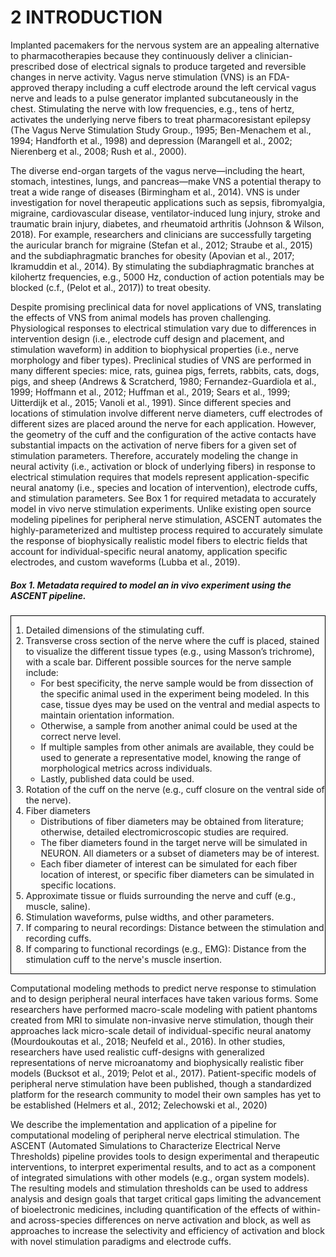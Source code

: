 # 2 INTRODUCTION
Implanted pacemakers for the nervous system are an appealing alternative to pharmacotherapies because they continuously deliver a clinician-prescribed dose of electrical signals to produce targeted and reversible changes in nerve activity. Vagus nerve stimulation (VNS) is an FDA-approved therapy including a cuff electrode around the left cervical vagus nerve and leads to a pulse generator implanted subcutaneously in the chest. Stimulating the nerve with low frequencies, e.g., tens of hertz, activates the underlying nerve fibers to treat pharmacoresistant epilepsy (The Vagus Nerve Stimulation Study Group., 1995; Ben-Menachem et al., 1994; Handforth et al., 1998) and depression (Marangell et al., 2002; Nierenberg et al., 2008; Rush et al., 2000). 

The diverse end-organ targets of the vagus nerve—including the heart, stomach, intestines, lungs, and pancreas—make VNS a potential therapy to treat a wide range of diseases (Birmingham et al., 2014). VNS is under investigation for novel therapeutic applications such as sepsis, fibromyalgia, migraine, cardiovascular disease, ventilator-induced lung injury, stroke and traumatic brain injury, diabetes, and rheumatoid arthritis (Johnson & Wilson, 2018). For example, researchers and clinicians are successfully targeting the auricular branch for migraine (Stefan et al., 2012; Straube et al., 2015) and the subdiaphragmatic branches for obesity (Apovian et al., 2017; Ikramuddin et al., 2014). By stimulating the subdiaphragmatic branches at kilohertz frequencies, e.g., 5000 Hz, conduction of action potentials may be blocked (c.f., (Pelot et al., 2017)) to treat obesity.  

Despite promising preclinical data for novel applications of VNS, translating the effects of VNS from animal models has proven challenging. Physiological responses to electrical stimulation vary due to differences in intervention design (i.e., electrode cuff design and placement, and stimulation waveform) in addition to biophysical properties (i.e., nerve morphology and fiber types). Preclinical studies of VNS are performed in many different species: mice, rats, guinea pigs, ferrets, rabbits, cats, dogs, pigs, and sheep (Andrews & Scratcherd, 1980; Fernandez-Guardiola et al., 1999; Hoffmann et al., 2012; Huffman et al., 2019; Sears et al., 1999; Uitterdijk et al., 2015; Vanoli et al., 1991). Since different species and locations of stimulation involve different nerve diameters, cuff electrodes of different sizes are placed around the nerve for each application. However, the geometry of the cuff and the configuration of the active contacts have substantial impacts on the activation of nerve fibers for a given set of stimulation parameters. Therefore, accurately modeling the change in neural activity (i.e., activation or block of underlying fibers) in response to electrical stimulation requires that models represent application-specific neural anatomy (i.e., species and location of intervention), electrode cuffs, and stimulation parameters. See Box 1 for required metadata to accurately model in vivo nerve stimulation experiments. Unlike existing open source modeling pipelines for peripheral nerve stimulation, ASCENT automates the highly-parameterized and multistep process required to accurately simulate the response of biophysically realistic model fibers to electric fields that account for individual-specific neural anatomy, application specific electrodes, and custom waveforms (Lubba et al., 2019).

##### Box 1. Metadata required to model an in vivo experiment using the ASCENT pipeline.
<div style="border:1px solid black;">

1. Detailed dimensions of the stimulating cuff.
2. Transverse cross section of the nerve where the cuff is placed, stained to visualize the different tissue types (e.g., using Masson’s trichrome), with a scale bar. Different possible sources for the nerve sample include:
    - For best specificity, the nerve sample would be from dissection of the specific animal used in the experiment being modeled. In this case, tissue dyes may be used on the ventral and medial aspects to maintain orientation information.
    - Otherwise, a sample from another animal could be used at the correct nerve level.
    - If multiple samples from other animals are available, they could be used to generate a representative model, knowing the range of morphological metrics across individuals.
    - Lastly, published data could be used.
3. Rotation of the cuff on the nerve (e.g., cuff closure on the ventral side of the nerve).
4. Fiber diameters
    - Distributions of fiber diameters may be obtained from literature; otherwise, detailed electromicroscopic studies are required.
    - The fiber diameters found in the target nerve will be simulated in NEURON. All diameters or a subset of diameters may be of interest. 
    - Each fiber diameter of interest can be simulated for each fiber location of interest, or specific fiber diameters can be simulated in specific locations.
5. Approximate tissue or fluids surrounding the nerve and cuff (e.g., muscle, saline).
6. Stimulation waveforms, pulse widths, and other parameters.
7. If comparing to neural recordings: Distance between the stimulation and recording cuffs.
8. If comparing to functional recordings (e.g., EMG): Distance from the stimulation cuff to the nerve's muscle insertion.

</div>

Computational modeling methods to predict nerve response to stimulation and to design peripheral neural interfaces have taken various forms. Some researchers have performed macro-scale modeling with patient phantoms created from MRI to simulate non-invasive nerve stimulation, though their approaches lack micro-scale detail of individual-specific neural anatomy (Mourdoukoutas et al., 2018; Neufeld et al., 2016). In other studies, researchers have used realistic cuff-designs with generalized representations of nerve microanatomy and biophysically realistic fiber models (Bucksot et al., 2019; Pelot et al., 2017). Patient-specific models of peripheral nerve stimulation have been published, though a standardized platform for the research community to model their own samples has yet to be established (Helmers et al., 2012; Zelechowski et al., 2020)

We describe the implementation and application of a pipeline for computational modeling of peripheral nerve electrical stimulation. The ASCENT (Automated Simulations to Characterize Electrical Nerve Thresholds) pipeline provides tools to design experimental and therapeutic interventions, to interpret experimental results, and to act as a component of integrated simulations with other models (e.g., organ system models). The resulting models and stimulation thresholds can be used to address analysis and design goals that target critical gaps limiting the advancement of bioelectronic medicines, including quantification of the effects of within- and across-species differences on nerve activation and block, as well as approaches to increase the selectivity and efficiency of activation and block with novel stimulation paradigms and electrode cuffs.